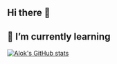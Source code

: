 ## Hi there 👋
## 🌱 I’m currently learning
[![Alok's GitHub stats](https://github-readme-stats.vercel.app/api?username=anuraghazra)](https://github.com/anuraghazra/github-readme-stats)
<!--
**AlokSingh04/AlokSingh04** is a ✨ _special_ ✨ repository because its `README.md` (this file) appears on your GitHub profile.

Here are some ideas to get you started:

- 🔭 I’m currently working on ...
- 🌱 I’m currently learning ...
- 👯 I’m looking to collaborate on ...
- 🤔 I’m looking for help with ...
- 💬 Ask me about ...
- 📫 How to reach me: ...
- 😄 Pronouns: ...
- ⚡ Fun fact: ...
-->
